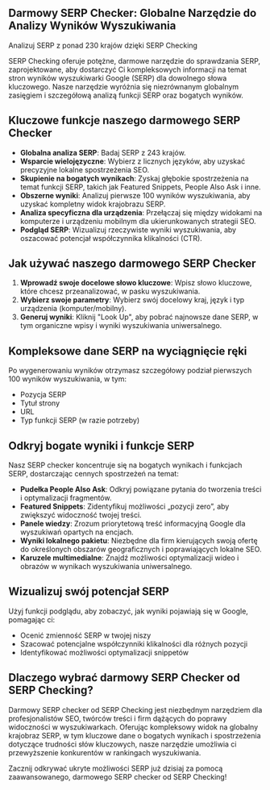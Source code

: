 ## Darmowy SERP Checker: Globalne Narzędzie do Analizy Wyników Wyszukiwania

Analizuj SERP z ponad 230 krajów dzięki SERP Checking

SERP Checking oferuje potężne, darmowe narzędzie do sprawdzania SERP, zaprojektowane, aby dostarczyć Ci kompleksowych informacji na temat stron wyników wyszukiwarki Google (SERP) dla dowolnego słowa kluczowego. Nasze narzędzie wyróżnia się niezrównanym globalnym zasięgiem i szczegółową analizą funkcji SERP oraz bogatych wyników.

## Kluczowe funkcje naszego darmowego SERP Checker

- **Globalna analiza SERP**: Badaj SERP z 243 krajów.
- **Wsparcie wielojęzyczne**: Wybierz z licznych języków, aby uzyskać precyzyjne lokalne spostrzeżenia SEO.
- **Skupienie na bogatych wynikach**: Zyskaj głębokie spostrzeżenia na temat funkcji SERP, takich jak Featured Snippets, People Also Ask i inne.
- **Obszerne wyniki**: Analizuj pierwsze 100 wyników wyszukiwania, aby uzyskać kompletny widok krajobrazu SERP.
- **Analiza specyficzna dla urządzenia**: Przełączaj się między widokami na komputerze i urządzeniu mobilnym dla ukierunkowanych strategii SEO.
- **Podgląd SERP**: Wizualizuj rzeczywiste wyniki wyszukiwania, aby oszacować potencjał współczynnika klikalności (CTR).

## Jak używać naszego darmowego SERP Checker

1. **Wprowadź swoje docelowe słowo kluczowe**: Wpisz słowo kluczowe, które chcesz przeanalizować, w pasku wyszukiwania.
2. **Wybierz swoje parametry**: Wybierz swój docelowy kraj, język i typ urządzenia (komputer/mobilny).
3. **Generuj wyniki**: Kliknij "Look Up", aby pobrać najnowsze dane SERP, w tym organiczne wpisy i wyniki wyszukiwania uniwersalnego.

## Kompleksowe dane SERP na wyciągnięcie ręki

Po wygenerowaniu wyników otrzymasz szczegółowy podział pierwszych 100 wyników wyszukiwania, w tym:

- Pozycja SERP
- Tytuł strony
- URL
- Typ funkcji SERP (w razie potrzeby)

## Odkryj bogate wyniki i funkcje SERP

Nasz SERP checker koncentruje się na bogatych wynikach i funkcjach SERP, dostarczając cennych spostrzeżeń na temat:

- **Pudełka People Also Ask**: Odkryj powiązane pytania do tworzenia treści i optymalizacji fragmentów.
- **Featured Snippets**: Zidentyfikuj możliwości „pozycji zero”, aby zwiększyć widoczność twojej treści.
- **Panele wiedzy**: Zrozum priorytetową treść informacyjną Google dla wyszukiwań opartych na encjach.
- **Wyniki lokalnego pakietu**: Niezbędne dla firm kierujących swoją ofertę do określonych obszarów geograficznych i poprawiających lokalne SEO.
- **Karuzele multimedialne**: Znajdź możliwości optymalizacji wideo i obrazów w wynikach wyszukiwania uniwersalnego.

## Wizualizuj swój potencjał SERP

Użyj funkcji podglądu, aby zobaczyć, jak wyniki pojawiają się w Google, pomagając ci:

- Ocenić zmienność SERP w twojej niszy
- Szacować potencjalne współczynniki klikalności dla różnych pozycji
- Identyfikować możliwości optymalizacji snippetów

## Dlaczego wybrać darmowy SERP Checker od SERP Checking?

Darmowy SERP checker od SERP Checking jest niezbędnym narzędziem dla profesjonalistów SEO, twórców treści i firm dążących do poprawy widoczności w wyszukiwarkach. Oferując kompleksowy widok na globalny krajobraz SERP, w tym kluczowe dane o bogatych wynikach i spostrzeżenia dotyczące trudności słów kluczowych, nasze narzędzie umożliwia ci przewyższenie konkurentów w rankingach wyszukiwania.

Zacznij odkrywać ukryte możliwości SERP już dzisiaj za pomocą zaawansowanego, darmowego SERP checker od SERP Checking!
